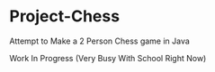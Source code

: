 # Project-Chess
Attempt to Make a 2 Person Chess game in Java


Work In Progress (Very Busy With School Right Now)
